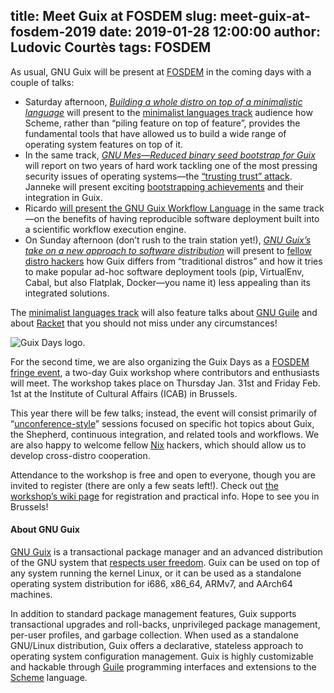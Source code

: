 title: Meet Guix at FOSDEM
slug: meet-guix-at-fosdem-2019
date: 2019-01-28 12:00:00
author: Ludovic Courtès
tags: FOSDEM
---

As usual, GNU Guix will be present at [FOSDEM](https://fosdem.org/2019/)
in the coming days with a couple of talks:

  - Saturday afternoon, [_Building a whole distro on top of a
    minimalistic
    language_](https://fosdem.org/2019/schedule/event/gnuguixminimalism/)
    will present to the [minimalist languages
    track](https://fosdem.org/2019/schedule/track/minimalistic_languages/)
    audience how Scheme, rather than “piling feature on top of feature”,
    provides the fundamental tools that have allowed us to build a wide
    range of operating system features on top of it.
  - In the same track, [_GNU Mes—Reduced binary seed bootstrap for
    Guix_](https://fosdem.org/2019/schedule/event/gnumes/) will report
    on two years of hard work tackling one of the most pressing security
    issues of operating systems—the [“trusting trust”
    attack](https://en.wikipedia.org/wiki/Backdoor_(computing)#Compiler_backdoors).
    Janneke will present exciting [bootstrapping
    achievements](https://bootstrappable.org) and their integration in
    Guix.
  - Ricardo [will present the GNU Guix Workflow
    Language](https://fosdem.org/2019/schedule/event/guixinfra/) in the
    same track—on the benefits of having reproducible software
    deployment built into a scientific workflow execution engine.
  - On Sunday afternoon (don’t rush to the train station yet!),
    [_GNU Guix’s take on a new approach to software
    distribution_](https://fosdem.org/2019/schedule/event/gnu_guix_new_approach_to_software_distribution/)
    will present to [fellow distro
    hackers](https://fosdem.org/2019/schedule/track/distributions/) how
    Guix differs from “traditional distros” and how it tries to make
    popular ad-hoc software deployment tools (pip, VirtualEnv, Cabal,
    but also Flatplak, Docker—you name it) less appealing than its
    integrated solutions.

The [minimalist languages
track](https://fosdem.org/2019/schedule/event/gnuguixminimalism/) will
also feature talks about [GNU Guile](https://gnu.org/s/guile) and about
[Racket](https://racket-lang.org) that you should not miss under any
circumstances!

![Guix Days logo.](https://www.gnu.org/software/guix/static/blog/img/Guix-Days-2019.png)

For the second time, we are also organizing the Guix Days as a [FOSDEM
fringe event](https://fosdem.org/2019/fringe/), a two-day Guix workshop
where contributors and enthusiasts will meet.  The workshop takes place
on Thursday Jan. 31st and Friday Feb. 1st at the Institute of Cultural
Affairs (ICAB) in Brussels.

This year there will be few talks; instead, the event will consist
primarily of
“[unconference-style](https://en.wikipedia.org/wiki/Unconference)”
sessions focused on specific hot topics about Guix, the Shepherd,
continuous integration, and related tools and workflows.  We are also
happy to welcome fellow [Nix](https://nixos.org/nix/) hackers, which
should allow us to develop cross-distro cooperation.

Attendance to the workshop is free and open to everyone, though you are
invited to register (there are only a few seats left!).  Check out [the
workshop’s wiki
page](https://libreplanet.org/wiki/Group:Guix/FOSDEM2019) for
registration and practical info.  Hope to see you in Brussels!

#### About GNU Guix

[GNU Guix](https://www.gnu.org/software/guix) is a transactional package
manager and an advanced distribution of the GNU system that [respects
user
freedom](https://www.gnu.org/distros/free-system-distribution-guidelines.html).
Guix can be used on top of any system running the kernel Linux, or it
can be used as a standalone operating system distribution for i686,
x86_64, ARMv7, and AArch64 machines.

In addition to standard package management features, Guix supports
transactional upgrades and roll-backs, unprivileged package management,
per-user profiles, and garbage collection.  When used as a standalone
GNU/Linux distribution, Guix offers a declarative, stateless approach to
operating system configuration management.  Guix is highly customizable
and hackable through [Guile](https://www.gnu.org/software/guile)
programming interfaces and extensions to the
[Scheme](http://schemers.org) language.
